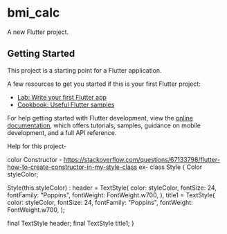 # bmi_calc

A new Flutter project.

## Getting Started

This project is a starting point for a Flutter application.

A few resources to get you started if this is your first Flutter project:

- [Lab: Write your first Flutter app](https://docs.flutter.dev/get-started/codelab)
- [Cookbook: Useful Flutter samples](https://docs.flutter.dev/cookbook)

For help getting started with Flutter development, view the
[online documentation](https://docs.flutter.dev/), which offers tutorials,
samples, guidance on mobile development, and a full API reference.

Help for this project-

color Constructor - https://stackoverflow.com/questions/67133798/flutter-how-to-create-constructor-in-my-style-class
ex- class Style {
  Color styleColor;
  
  Style(this.styleColor) : 
    header = TextStyle(
      color: styleColor,
      fontSize: 24,
      fontFamily: "Poppins",
      fontWeight: FontWeight.w700,
    ),
    title1 = TextStyle(
      color: styleColor,
      fontSize: 24,
      fontFamily: "Poppins",
      fontWeight: FontWeight.w700,
    );
  
  final TextStyle header;
  final TextStyle title1;
}
